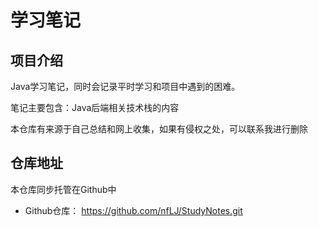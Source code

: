 # 学习笔记

## 项目介绍

Java学习笔记，同时会记录平时学习和项目中遇到的困难。

笔记主要包含：Java后端相关技术栈的内容

本仓库有来源于自己总结和网上收集，如果有侵权之处，可以联系我进行删除

## 仓库地址

本仓库同步托管在Github中

- Github仓库： https://github.com/nfLJ/StudyNotes.git